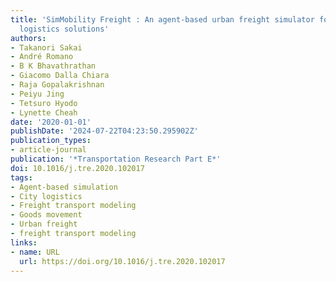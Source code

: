 ```yaml
---
title: 'SimMobility Freight : An agent-based urban freight simulator for evaluating
  logistics solutions'
authors:
- Takanori Sakai
- André Romano
- B K Bhavathrathan
- Giacomo Dalla Chiara
- Raja Gopalakrishnan
- Peiyu Jing
- Tetsuro Hyodo
- Lynette Cheah
date: '2020-01-01'
publishDate: '2024-07-22T04:23:50.295902Z'
publication_types:
- article-journal
publication: '*Transportation Research Part E*'
doi: 10.1016/j.tre.2020.102017
tags:
- Agent-based simulation
- City logistics
- Freight transport modeling
- Goods movement
- Urban freight
- freight transport modeling
links:
- name: URL
  url: https://doi.org/10.1016/j.tre.2020.102017
---
```

